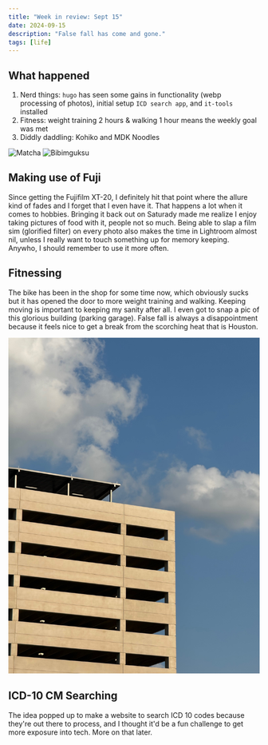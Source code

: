 ```yaml
---
title: "Week in review: Sept 15"
date: 2024-09-15
description: "False fall has come and gone."
tags: [life]
---
```


## What happened

1. Nerd things: `hugo` has seen some gains in functionality (webp processing of photos), initial setup `ICD search app`, and `it-tools` installed
2. Fitness: weight training 2 hours & walking 1 hour means the weekly goal was met
3. Diddly daddling: Kohiko and MDK Noodles

![Matcha](assets/matcha.jpg "Kohiko Coffee House | Photo by [me](https://blog.jeffdao.com)")
![Bibimguksu](assets/mdk-noodles.jpg "MDK Noodles | Photo by [me](https://blog.jeffdao.com)")

## Making use of Fuji

Since getting the Fujifilm XT-20, I definitely hit that point where the allure kind of fades and I forget that I even have it. That happens a lot when it comes to hobbies. Bringing it back out on Saturady made me realize I enjoy taking pictures of food with it, people not so much. Being able to slap a film sim (glorified filter) on every photo also makes the time in Lightroom almost nil, unless I really want to touch something up for memory keeping. Anywho, I should remember to use it more often.

## Fitnessing

The bike has been in the shop for some time now, which obviously sucks but it has opened the door to more weight training and walking. Keeping moving is important to keeping my sanity after all. I even got to snap a pic of this glorious building (parking garage). False fall is always a disappointment because it feels nice to get a break from the scorching heat that is Houston.

![Parking garage](assets/building.jpeg "Parking garage | Photo by [me](https://blog.jeffdao.com)")

## ICD-10 CM Searching

The idea popped up to make a website to search ICD 10 codes because they're out there to process, and I thought it'd be a fun challenge to get more exposure into tech. More on that later.